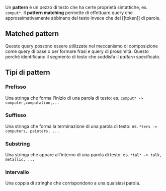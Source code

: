 Un __pattern__ è un pezzo di testo che ha certe proprietà sintattiche, es. `comput*`.
Il __pattern matching__ permette di effettuare query che approssimativamente abbinano del testo invece che dei [[token]] di parole.

## Matched pattern
Queste query possono essere utilizzate nel meccanismo di composizione come query di base o per formare frasi e query di prossimità.
Questo perché identificano il segmento di testo che soddisfa il _pattern_ specificato.

## Tipi di pattern
### Prefisso
Una stringa che forma l'inizio di una parola di testo: es. `comput* -> computer,computation,...`

### Suffisso
Una stringa che forma la terminazione di una parola di testo: es. `*ters -> computers, painters, ...`

### Substring
Una stringa che appare all'interno di una parola di testo: es. `*tal* -> talk, metallic, ...`

### Intervallo
Una coppia di stringhe che corrispondono a una qualsiasi parola.